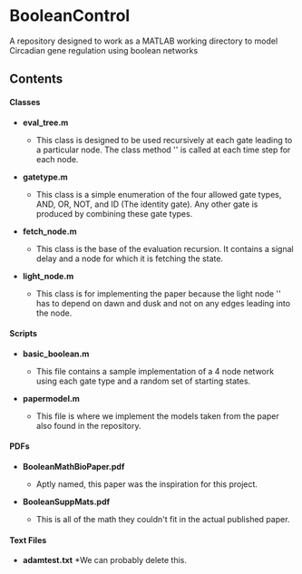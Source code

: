 # BooleanControl
A repository designed to work as a MATLAB working directory to model Circadian gene regulation using boolean networks

## Contents

#### Classes
* **eval_tree.m**
	* This class is designed to be used recursively at each gate leading to a particular node. The class method '<eval>' is called at each time step for each node.

* **gatetype.m**
	* This class is a simple enumeration of the four allowed gate types, AND, OR, NOT, and ID (The identity gate). Any other gate is produced by combining these gate types.

* **fetch_node.m**
	* This class is the base of the evaluation recursion. It contains a signal delay and a node for which it is fetching the state.

* **light_node.m**
	* This class is for implementing the paper because the light node '<eval>' has to depend on dawn and dusk and not on any edges leading into the node.

#### Scripts
* **basic_boolean.m** 
	* This file contains a sample implementation of a 4 node network using each gate type and a random set of starting states.

* **papermodel.m**
	* This file is where we implement the models taken from the paper also found in the repository.

#### PDFs
* **BooleanMathBioPaper.pdf**
	* Aptly named, this paper was the inspiration for this project.

* **BooleanSuppMats.pdf**
	* This is all of the math they couldn't fit in the actual published paper.

#### Text Files
* **adamtest.txt**
	*We can probably delete this.
